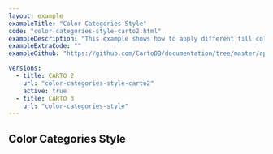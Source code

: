 ```yaml
---
layout: example
exampleTitle: "Color Categories Style"
code: "color-categories-style-carto2.html"
exampleDescription: "This example shows how to apply different fill colors to polygon features depending on attribute values."
exampleExtraCode: ""
exampleGithub: "https://github.com/CartoDB/documentation/tree/master/app/content/deck-gl/examples/styling/color-categories-style-carto2.html"

versions:
  - title: CARTO 2
    url: "color-categories-style-carto2"
    active: true
  - title: CARTO 3
    url: "color-categories-style"
---
```

## Color Categories Style